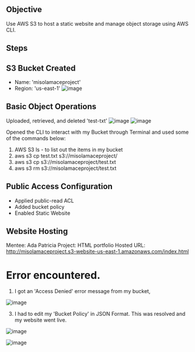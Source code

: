 ## Objective
Use AWS S3 to host a static website and manage object storage using AWS CLI.

## Steps  
## S3 Bucket Created
- Name: 'misolamaceproject'
- Region: 'us-east-1'
   ![image](https://github.com/user-attachments/assets/50cbac52-271e-4304-81cb-43d4087324a0)
  
## Basic Object Operations
 Uploaded, retrieved, and deleted 'test-txt'
 ![image](https://github.com/user-attachments/assets/736382a7-c6c3-4d42-8e4b-4ecbd3d4ed02)
 ![image](https://github.com/user-attachments/assets/c73481f5-08f7-4c74-b230-f590be551a5f)

Opened the CLI to interact with my Bucket through Terminal and used some of the commands below:
   1. AWS S3 ls - to list out the items in my bucket
   2. aws s3 cp test.txt s3://misolamaceproject/
   3. aws s3 cp s3://misolamaceproject/test.txt
   4. aws s3 rm s3://misolamaceproject/test.txt

## Public Access Configuration
- Applied public-read ACL
- Added bucket policy
- Enabled Static Website

 
## Website Hosting

 Mentee: Ada Patricia
Project: HTML portfolio
Hosted URL: http://misolamaceproject.s3-website-us-east-1.amazonaws.com/index.html




# Error encountered. 

1. I got an 'Access Denied' error message from my bucket, 
   
![image](https://github.com/user-attachments/assets/9b9b33b1-4f6c-4059-b88a-b317133ba298)
  
3. I had to edit my 'Bucket Policy' in JSON Format. This was resolved and my website went live. 

![image](https://github.com/user-attachments/assets/18e23a27-7494-4d79-8031-43b485e3a858)

![image](https://github.com/user-attachments/assets/eb6b3b29-ab35-488c-b3e8-7c6ffb566f3a)


